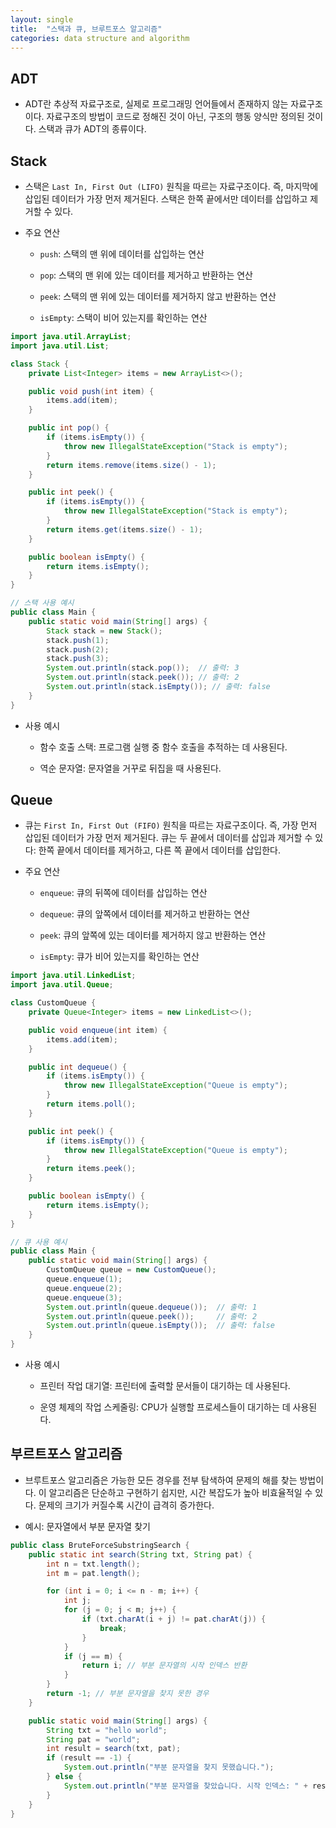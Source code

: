 ```yaml
---
layout: single
title:  "스택과 큐, 브루트포스 알고리즘"
categories: data structure and algorithm
---
```


## ADT

- ADT란 추상적 자료구조로, 실제로 프로그래밍 언어들에서 존재하지 않는 자료구조이다. 자료구조의 방법이 코드로 정해진 것이 아닌, 구조의 행동 양식만 정의된 것이다. 스택과 큐가 ADT의 종류이다. 

## Stack

- 스택은 `Last In, First Out (LIFO)` 원칙을 따르는 자료구조이다. 즉, 마지막에 삽입된 데이터가 가장 먼저 제거된다. 스택은 한쪽 끝에서만 데이터를 삽입하고 제거할 수 있다.

- 주요 연산

  - `push`: 스택의 맨 위에 데이터를 삽입하는 연산

  - `pop`: 스택의 맨 위에 있는 데이터를 제거하고 반환하는 연산

  - `peek`: 스택의 맨 위에 있는 데이터를 제거하지 않고 반환하는 연산

  - `isEmpty`: 스택이 비어 있는지를 확인하는 연산

```java
import java.util.ArrayList;
import java.util.List;

class Stack {
    private List<Integer> items = new ArrayList<>();

    public void push(int item) {
        items.add(item);
    }

    public int pop() {
        if (items.isEmpty()) {
            throw new IllegalStateException("Stack is empty");
        }
        return items.remove(items.size() - 1);
    }

    public int peek() {
        if (items.isEmpty()) {
            throw new IllegalStateException("Stack is empty");
        }
        return items.get(items.size() - 1);
    }

    public boolean isEmpty() {
        return items.isEmpty();
    }
}

// 스택 사용 예시
public class Main {
    public static void main(String[] args) {
        Stack stack = new Stack();
        stack.push(1);
        stack.push(2);
        stack.push(3);
        System.out.println(stack.pop());  // 출력: 3
        System.out.println(stack.peek()); // 출력: 2
        System.out.println(stack.isEmpty()); // 출력: false
    }
}
```

- 사용 예시

  - 함수 호출 스택: 프로그램 실행 중 함수 호출을 추적하는 데 사용된다.

  - 역순 문자열: 문자열을 거꾸로 뒤집을 때 사용된다.

## Queue

- 큐는 `First In, First Out (FIFO)` 원칙을 따르는 자료구조이다. 즉, 가장 먼저 삽입된 데이터가 가장 먼저 제거된다. 큐는 두 끝에서 데이터를 삽입과 제거할 수 있다: 한쪽 끝에서 데이터를 제거하고, 다른 쪽 끝에서 데이터를 삽입한다.

- 주요 연산

  - `enqueue`: 큐의 뒤쪽에 데이터를 삽입하는 연산

  - `dequeue`: 큐의 앞쪽에서 데이터를 제거하고 반환하는 연산

  - `peek`: 큐의 앞쪽에 있는 데이터를 제거하지 않고 반환하는 연산

  - `isEmpty`: 큐가 비어 있는지를 확인하는 연산

```java
import java.util.LinkedList;
import java.util.Queue;

class CustomQueue {
    private Queue<Integer> items = new LinkedList<>();

    public void enqueue(int item) {
        items.add(item);
    }

    public int dequeue() {
        if (items.isEmpty()) {
            throw new IllegalStateException("Queue is empty");
        }
        return items.poll();
    }

    public int peek() {
        if (items.isEmpty()) {
            throw new IllegalStateException("Queue is empty");
        }
        return items.peek();
    }

    public boolean isEmpty() {
        return items.isEmpty();
    }
}

// 큐 사용 예시
public class Main {
    public static void main(String[] args) {
        CustomQueue queue = new CustomQueue();
        queue.enqueue(1);
        queue.enqueue(2);
        queue.enqueue(3);
        System.out.println(queue.dequeue());  // 출력: 1
        System.out.println(queue.peek());     // 출력: 2
        System.out.println(queue.isEmpty());  // 출력: false
    }
}
```

- 사용 예시

  - 프린터 작업 대기열: 프린터에 출력할 문서들이 대기하는 데 사용된다.

  - 운영 체제의 작업 스케줄링: CPU가 실행할 프로세스들이 대기하는 데 사용된다.

## 부르트포스 알고리즘

- 브루트포스 알고리즘은 가능한 모든 경우를 전부 탐색하여 문제의 해를 찾는 방법이다. 이 알고리즘은 단순하고 구현하기 쉽지만, 시간 복잡도가 높아 비효율적일 수 있다. 문제의 크기가 커질수록 시간이 급격히 증가한다.

- 예시: 문자열에서 부분 문자열 찾기

```java
public class BruteForceSubstringSearch {
    public static int search(String txt, String pat) {
        int n = txt.length();
        int m = pat.length();

        for (int i = 0; i <= n - m; i++) {
            int j;
            for (j = 0; j < m; j++) {
                if (txt.charAt(i + j) != pat.charAt(j)) {
                    break;
                }
            }
            if (j == m) {
                return i; // 부분 문자열의 시작 인덱스 반환
            }
        }
        return -1; // 부분 문자열을 찾지 못한 경우
    }

    public static void main(String[] args) {
        String txt = "hello world";
        String pat = "world";
        int result = search(txt, pat);
        if (result == -1) {
            System.out.println("부분 문자열을 찾지 못했습니다.");
        } else {
            System.out.println("부분 문자열을 찾았습니다. 시작 인덱스: " + result);
        }
    }
}
```
